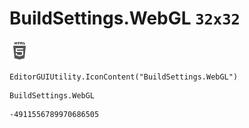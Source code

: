 # BuildSettings.WebGL `32x32`
<img src="/img/BuildSettings.WebGL.png" width=32 height=32>

``` CSharp
EditorGUIUtility.IconContent("BuildSettings.WebGL")
```
```
BuildSettings.WebGL
```
```
-4911556789970686505
```

